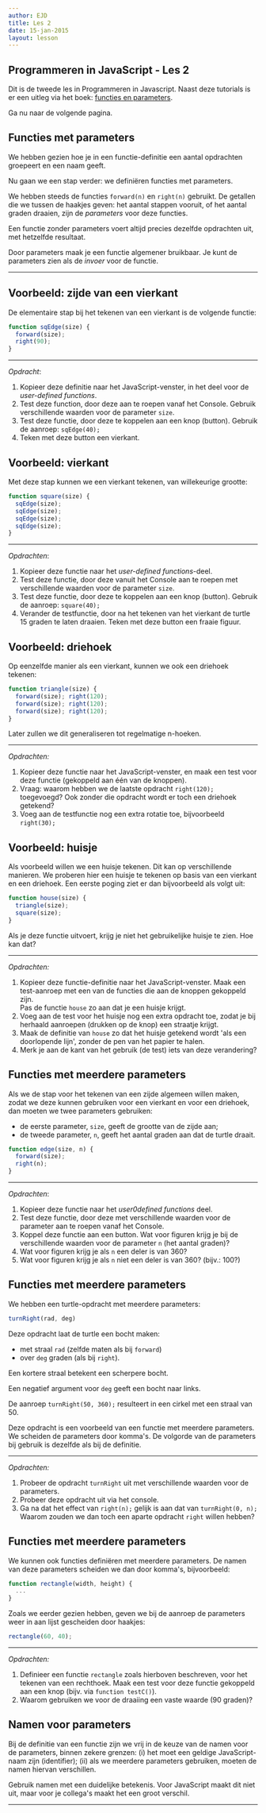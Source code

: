 ```yaml
---
author: EJD
title: Les 2
date: 15-jan-2015
layout: lesson
---
```


## Programmeren in JavaScript - Les 2

Dit is de tweede les in Programmeren in Javascript. Naast deze tutorials is er een uitleg via het boek: [functies en parameters](https://eelcodijkstra.gitbooks.io/programmeren-0/content/Chapter-3/functies-en-parameters.html).
     

Ga nu naar de volgende pagina. 
    
     
## Functies met parameters

We hebben gezien hoe je in een functie-definitie een aantal opdrachten groepeert en een naam geeft.

Nu gaan we een stap verder: we definiëren functies met parameters.

We hebben steeds de functies `forward(n)` en `right(n)` gebruikt. De getallen die we tussen de haakjes geven: het aantal stappen vooruit, of het aantal graden draaien, zijn de *parameters* voor deze functies.

Een functie zonder parameters voert altijd precies dezelfde opdrachten uit, met hetzelfde resultaat.

Door parameters maak je een functie algemener bruikbaar. Je kunt de parameters zien als de *invoer* voor de functie.

---

## Voorbeeld: zijde van een vierkant

De elementaire stap bij het tekenen van een vierkant is de volgende functie:

```js
function sqEdge(size) {
  forward(size);
  right(90);
}
```

---

*Opdracht*:

1. Kopieer deze definitie naar het JavaScript-venster, in het deel voor de *user-defined functions*.
2. Test deze function, door deze aan te roepen vanaf het Console. Gebruik verschillende waarden voor de parameter `size`.
3. Test deze functie, door deze te koppelen aan een knop (button). Gebruik de aanroep: `sqEdge(40);`
4. Teken met deze button een vierkant.

## Voorbeeld: vierkant

Met deze stap kunnen we een vierkant tekenen, van willekeurige grootte:

```js
function square(size) {
  sqEdge(size);
  sqEdge(size);
  sqEdge(size);
  sqEdge(size);
}
```

---

*Opdrachten*:

1. Kopieer deze functie naar het *user-defined functions*-deel.
2. Test deze functie, door deze vanuit het Console aan te roepen met verschillende waarden voor de parameter `size`.
3. Test deze functie, door deze te koppelen aan een knop (button). Gebruik de aanroep: `square(40);` 
4. Verander de testfunctie, door na het tekenen van het vierkant de turtle 15 graden te laten draaien. Teken met deze button een fraaie figuur.



## Voorbeeld: driehoek

Op eenzelfde manier als een vierkant, kunnen we ook een driehoek tekenen:

```js
function triangle(size) {
  forward(size); right(120);
  forward(size); right(120);
  forward(size); right(120);
}
```

Later zullen we dit generaliseren tot regelmatige n-hoeken.

---

*Opdrachten:*

1. Kopieer deze functie naar het JavaScript-venster, en maak een test voor deze functie (gekoppeld aan één van de knoppen).
2. Vraag: waarom hebben we de laatste opdracht `right(120);` toegevoegd? Ook zonder die opdracht wordt er toch een driehoek getekend?
3. Voeg aan de testfunctie nog een extra rotatie toe, bijvoorbeeld `right(30);`


## Voorbeeld: huisje

Als voorbeeld willen we een huisje tekenen. Dit kan op verschillende manieren. We proberen hier een huisje te tekenen op basis van een vierkant en een driehoek. Een eerste poging ziet er dan bijvoorbeeld als volgt uit:
      
```js
function house(size) {
  triangle(size);
  square(size);
}
```

Als je deze functie uitvoert, krijg je niet het gebruikelijke huisje te zien. Hoe kan dat?

---

*Opdrachten:*
      
1. Kopieer deze functie-definitie naar het JavaScript-venster. Maak een test-aanroep met een van de functies die aan de knoppen gekoppeld zijn. <br> Pas de functie `house` zo aan dat je een huisje krijgt.
2. Voeg aan de test voor het huisje nog een extra opdracht toe, zodat je bij herhaald aanroepen (drukken op de knop) een straatje krijgt.
3. Maak de definitie van `house` zo dat het huisje getekend wordt 'als een doorlopende lijn', zonder de pen van het papier te halen.
4. Merk je aan de kant van het gebruik (de test) iets van deze verandering?     


## Functies met meerdere parameters

Als we de stap voor het tekenen van een zijde algemeen willen maken, zodat we deze kunnen gebruiken voor een vierkant en voor een driehoek, dan  moeten we twee parameters gebruiken:

* de eerste parameter, `size`, geeft de grootte van de zijde aan;
* de tweede parameter, `n`, geeft het aantal graden aan dat de turtle draait.

```js
function edge(size, n) {
  forward(size);
  right(n);
}
```

---

*Opdrachten*:

1. Kopieer deze functie naar het *user0defined functions* deel.
2. Test deze functie, door deze met verschillende waarden voor de parameter aan te roepen vanaf het Console.
2. Koppel deze functie aan een button. Wat voor figuren krijg je bij de verschillende waarden voor de parameter `n` (het aantal graden)?
3. Wat voor figuren krijg je als `n` een deler is van 360?
4. Wat voor figuren krijg je als `n` niet een deler is van 360? (bijv.: 100?)

## Functies met meerdere parameters

We hebben een turtle-opdracht met meerdere parameters:
      
```js
turnRight(rad, deg)
```

Deze opdracht laat de turtle een bocht  maken:

* met straal `rad` (zelfde maten als bij `forward`)
* over `deg` graden (als bij `right`).

Een kortere straal betekent een scherpere bocht.    

Een negatief argument voor `deg` geeft een bocht naar links.
      

De aanroep `turnRight(50, 360);` resulteert in een cirkel met een straal van 50.

Deze opdracht is een voorbeeld van een functie met meerdere parameters. We scheiden de parameters door komma's. De volgorde van de parameters bij gebruik is dezelfde als bij de definitie.

---

*Opdrachten:*

1. Probeer de opdracht `turnRight` uit met verschillende waarden voor de parameters.
2. Probeer deze opdracht uit via het console.
3. Ga na dat het effect van `right(n);` gelijk is aan dat van `turnRight(0, n);` Waarom zouden we dan toch een aparte opdracht `right` willen hebben?
        

## Functies met meerdere parameters

We kunnen ook functies definiëren met meerdere parameters. De namen van deze parameters scheiden we dan door komma's, bijvoorbeeld:
      
```js
function rectangle(width, height) {
  ...
}
```
Zoals we eerder gezien hebben, geven we bij de aanroep de parameters weer in aan lijst gescheiden door haakjes:
      
```js
rectangle(60, 40);
```

---

*Opdrachten:*
      
1. Definieer een functie `rectangle` zoals hierboven beschreven, voor het tekenen van een rechthoek. Maak een test voor deze functie gekoppeld aan een knop (bijv. via `function testC()`).
2. Waarom gebruiken we voor de draaiing een vaste waarde (90 graden)?
        
    
## Namen voor parameters

Bij de definitie van een functie zijn we vrij in de keuze van de namen voor de parameters, binnen zekere grenzen: (i) het moet een geldige JavaScript-naam zijn (identifier); (ii) als we meerdere parameters gebruiken, moeten de namen hiervan verschillen.

Gebruik namen met een duidelijke betekenis. Voor JavaScript maakt dit niet uit, maar voor je collega's maakt het een groot verschil.
      
---

        
  
